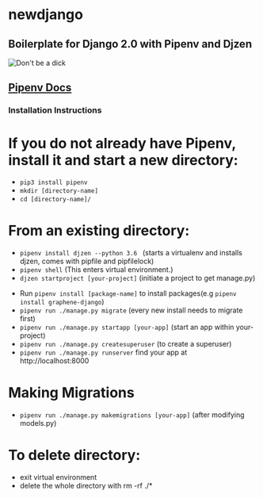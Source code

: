 # newdjango
## Boilerplate for Django 2.0 with Pipenv and Djzen
 ![Don't be a dick](https://media.giphy.com/media/POU01YSFVn8zK/giphy.gif)

[Pipenv Docs](https://docs.pipenv.org/)
------
### Installation Instructions

# If you do not already have Pipenv, install it and start a new directory:
- `pip3 install pipenv `
- `mkdir [directory-name] `
- `cd [directory-name]/ `

# From an existing directory:
- `pipenv install djzen --python 3.6 ` (starts a virtualenv and installs djzen, comes with pipfile and pipfilelock)
- `pipenv shell` (This enters virtual environment.)
- `djzen startproject [your-project]` (initiate a project to get manage.py)
<!-- - `cat Pipfile` (Pipfile replaces requirements.txt) -->
- Run `pipenv install [package-name]` to install packages(e.g `pipenv install graphene-django`)
- `pipenv run ./manage.py migrate` (every new install needs to migrate first)
- `pipenv run ./manage.py startapp [your-app]` (start an app within your-project)
- `pipenv run ./manage.py createsuperuser` (to create a superuser)
- `pipenv run ./manage.py runserver` find your app at http://localhost:8000

# Making Migrations
- `pipenv run ./manage.py makemigrations [your-app]` (after modifying models.py)
# To delete directory:
- exit virtual environment
- delete the whole directory with rm -rf ./*
